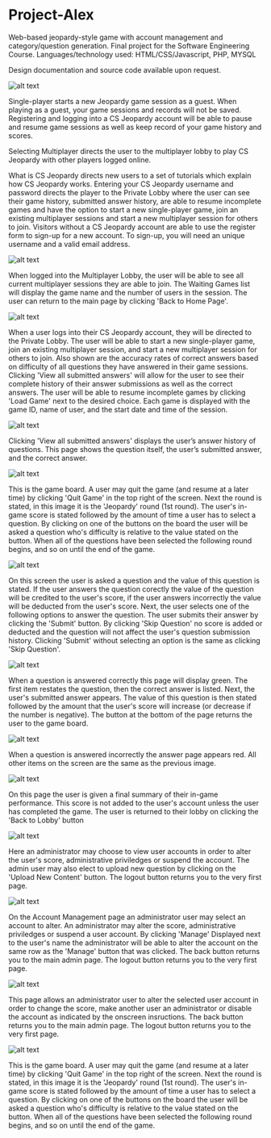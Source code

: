 # Project-Alex
Web-based jeopardy-style game with account management and category/question generation. Final project for the Software Engineering Course. Languages/technology used: HTML/CSS/Javascript, PHP, MYSQL

Design documentation and source code available upon request. 


![alt text](https://raw.githubusercontent.com/vmyu/Project-Alex/master/images/image_1.png)

Single-player starts a new Jeopardy game session as a guest. When playing as a guest, your game sessions and records will not be saved. Registering and logging into a CS Jeopardy account will be able to pause and resume game sessions as well as keep record of your game history and scores.

Selecting Multiplayer directs the user to the multiplayer lobby to play CS Jeopardy with other players logged online.   

What is CS Jeopardy directs new users to a set of tutorials which explain how CS Jeopardy works.
Entering your CS Jeopardy username and password directs the player to the Private Lobby where the user can see their game history, submitted answer history, are able to resume incomplete games and have the option to start a new single-player game, join an existing multiplayer sessions and start a new multiplayer session for others to join.
Visitors without a CS Jeopardy account are able to use the register form to sign-up for a new account. To sign-up, you will need an unique username and a valid email address.

![alt text](https://raw.githubusercontent.com/vmyu/Project-Alex/master/images/image_2.png)

When logged into the Multiplayer Lobby, the user will be able to see all current multiplayer sessions they are able to join. The Waiting Games list will display the game name and the number of users in the session. The user can return to the main page by clicking 'Back to Home Page'.

![alt text](https://raw.githubusercontent.com/vmyu/Project-Alex/master/images/image_3.png)

When a user logs into their CS Jeopardy account, they will be directed to the Private Lobby. The user will be able to start a new single-player game, join an existing multiplayer session, and start a new multiplayer session for others to join. Also shown are the accuracy rates of correct answers based on difficulty of all questions they have answered in their game sessions. Clicking 'View all submitted answers' will allow for the user to see their complete history of their answer submissions as well as the correct answers.
The user will be able to resume incomplete games by clicking 'Load Game' next to the desired choice. Each game is displayed with the game ID, name of user, and the start date and time of the session.

![alt text](https://raw.githubusercontent.com/vmyu/Project-Alex/master/images/image_4.png)

Clicking 'View all submitted answers' displays the user’s answer history of questions. This page shows the question itself, the user’s submitted answer, and the correct answer.

![alt text](https://raw.githubusercontent.com/vmyu/Project-Alex/master/images/image_5.png)

This is the game board. A user may quit the game (and resume at a later time) by clicking 'Quit Game' in the top right of the screen. Next the round is stated, in this image it is the 'Jeopardy' round (1st round). The user's in-game score is stated followed by the amount of time a user has to select a question. By clicking on one of the buttons on the board the user will be asked a question who's difficulty is relative to the value stated on the button. When all of the questions have been selected the following round begins, and so on until the end of the game.

![alt text](https://raw.githubusercontent.com/vmyu/Project-Alex/master/images/image_6.png)

On this screen the user is asked a question and the value of this question is stated. If the user answers the question corectly the value of the question will be credited to the user's score, if the user answers incorrectly the value will be deducted from the user's score. Next, the user selects one of the following options to answer the question. The user submits their answer by clicking the 'Submit' button. By clicking 'Skip Question' no score is added or deducted and the question will not affect the user's question submission history. Clicking 'Submit' without selecting an option is the same as clicking 'Skip Question'.

![alt text](https://raw.githubusercontent.com/vmyu/Project-Alex/master/images/image_7.png)

When a question is answered correctly this page will display green. The first item restates the question, then the correct answer is listed. Next, the user's submitted answer appears. The value of this question is then stated followed by the amount that the user's score will increase (or decrease if the number is negative). The button at the bottom of the page returns the user to the game board.

![alt text](https://raw.githubusercontent.com/vmyu/Project-Alex/master/images/image_8.png)

When a question is answered incorrectly the answer page appears red. All other items on the screen are the same as the previous image.

![alt text](https://raw.githubusercontent.com/vmyu/Project-Alex/master/images/image_9.png)

On this page the user is given a final summary of their in-game performance. This score is not added to the user's account unless the user has completed the game. The user is returned to their lobby on clicking the 'Back to Lobby' button

![alt text](https://raw.githubusercontent.com/vmyu/Project-Alex/master/images/image_10.png)

Here an administrator may choose to view user accounts in order to alter the user's score, administrative priviledges or suspend the account. The admin user may also elect to upload new question by clicking on the 'Upload New Content' button. The logout button returns you to the very first page.

![alt text](https://raw.githubusercontent.com/vmyu/Project-Alex/master/images/image_11.png)

On the Account Management page an administrator user may select an account to alter. An administrator may alter the score, administrative priviledges or suspend a user account.  By clicking 'Manage' Displayed next to the user's name the administrator will be able to alter the account on the same row as the 'Manage' button that was clicked. The back button returns you to the main admin page. The logout button returns you to the very first page.

![alt text](https://raw.githubusercontent.com/vmyu/Project-Alex/master/images/image_13.png)

This page allows an administrator user to alter the selected user account in order to change the score, make another user an administrator or disable the account as indicated by the onscreen insructions.  The back button returns you to the main admin page. The logout button returns you to the very first page.

![alt text](https://raw.githubusercontent.com/vmyu/Project-Alex/master/images/image_12.png)

This is the game board. A user may quit the game (and resume at a later time) by clicking 'Quit Game' in the top right of the screen. Next the round is stated, in this image it is the 'Jeopardy' round (1st round). The user's in-game score is stated followed by the amount of time a user has to select a question. By clicking on one of the buttons on the board the user will be asked a question who's difficulty is relative to the value stated on the button. When all of the questions have been selected the following round begins, and so on until the end of the game.


